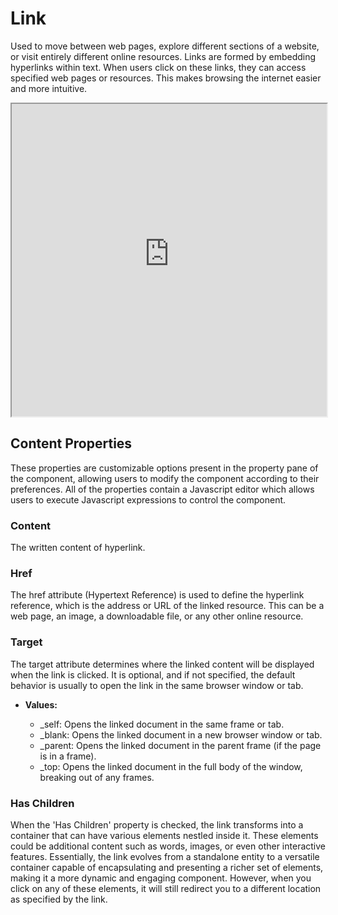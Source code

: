 # Link

Used to move between web pages, explore different sections of a website, or visit entirely different online resources. Links are formed by embedding hyperlinks within text. When users click on these links, they can access specified web pages or resources. This makes browsing the internet easier and more intuitive.

<iframe width="100%" height="500" src="https://pd-docs-adminportal-test.shesha.dev/shesha/forms-designer/?id=b20997d3-cd89-4bd6-98ca-135a63bf388b" title="Link Component" ></iframe>

## Content Properties

These properties are customizable options present in the property pane of the component, allowing users to modify the component according to their preferences. All of the properties contain a Javascript editor which allows users to execute Javascript expressions to control the component.

### Content

The written content of hyperlink.

### Href

The href attribute (Hypertext Reference) is used to define the hyperlink reference, which is the address or URL of the linked resource. This can be a web page, an image, a downloadable file, or any other online resource.

### Target

The target attribute determines where the linked content will be displayed when the link is clicked. It is optional, and if not specified, the default behavior is usually to open the link in the same browser window or tab.

- **Values:**

  - \_self: Opens the linked document in the same frame or tab.
  - \_blank: Opens the linked document in a new browser window or tab.
  - \_parent: Opens the linked document in the parent frame (if the page is in a frame).
  - \_top: Opens the linked document in the full body of the window, breaking out of any frames.

### Has Children

When the 'Has Children' property is checked, the link transforms into a container that can have various elements nestled inside it. These elements could be additional content such as words, images, or even other interactive features. Essentially, the link evolves from a standalone entity to a versatile container capable of encapsulating and presenting a richer set of elements, making it a more dynamic and engaging component. However, when you click on any of these elements, it will still redirect you to a different location as specified by the link.
